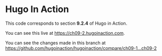 Hugo In Action
===============

This code corresponds to section **9.2.4** of Hugo in Action.

You can see this live at https://ch09-2.hugoinaction.com.

You can see the changes made in this branch at https://github.com/hugoinaction/hugoinaction/compare/ch09-1...ch09-2

